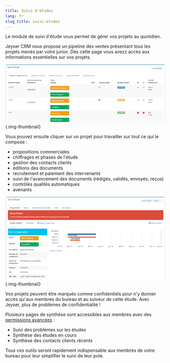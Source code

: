 ```yaml
---
title: Suivi d'études
lang: fr
slug_title: suivi-etudes
---
```

 
Le module de suivi d'étude vous permet de gérer vos projets au quotidien.

Jeyser CRM vous propose un pipeline des ventes présentant tous les projets menés par votre junior. Dès cette page vous avezz accès aux informations essentielles sur vos projets.

![Suivi Etude](/images/uploads/pipeline_etudes.png){.img-thumbnail}


Vous pouvez ensuite cliquer sur un projet pour travailler sur tout ce qui le compose : 

 - propositions commerciales
 - chiffrages et phases de l'étude
 - gestion des contacts clients
 - éditions des documents
 - recrutement et paiement des intervenants
 - suivi de l'avancement des documents (rédigés, validés, envoyés, reçus)
 - contrôles qualités automatiques
 - avenants

![Suivi Etude](/images/uploads/suivi_etudes.png){.img-thumbnail}

Vos projets peuvent être marqués comme confidentiels pour n'y donner accès qu'aux membres du bureau et au suiveur de cette étude. Avec Jeyser, plus de problèmes de confidentialité !

Plusieurs pages de synthèse sont accessibles aux membres avec des [permissions avancées](/fr/administration) :

 - Suivi des problèmes sur les études
 - Synthèse des études en cours
 - Synthèse des contacts clients récents

Tous ces outils seront rapidement indispensable aux membres de votre bureau pour leur simplifier le suivi de leur pole.
